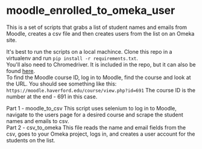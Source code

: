 # moodle_enrolled_to_omeka_user
This is a set of scripts that grabs a list of student names and emails from Moodle, creates a csv file and then creates users from the list on an Omeka site.

It's best to run the scripts on a local machince.  Clone this repo in a virtualenv and run `pip install -r requirements.txt`.<br>
You'll also need to Chromedriver.  It is included in the repo, but it can also be found [here](https://sites.google.com/a/chromium.org/chromedriver/downloads).
<br>
To find the Moodle course ID, log in to Moodle, find the course and look at the URL.  You should see something like this:<br>
`https://moodle.haverford.edu/course/view.php?id=691`  The course ID is the number at the end - 691 in this case.  

Part 1 - moodle_to_csv
  This script uses selenium to log in to Moodle, navigate to the users page for a desired course and scrape the student names and emails to csv.<br>
Part 2 - csv_to_omeka
  This file reads the name and email fields from the csv, goes to your Omeka project, logs in, and creates a user account for the students on the list.<br>
